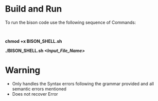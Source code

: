 # Build and Run

To run the bison code use the following sequence of Commands:

<br/>

**chmod +x BISON_SHELL.sh**

**./BISON_SHELL.sh _<Input_File_Name>_**

# Warning

- Only handles the Syntax errors following the grammar provided and all semantic errors mentioned
- Does not recover Error

